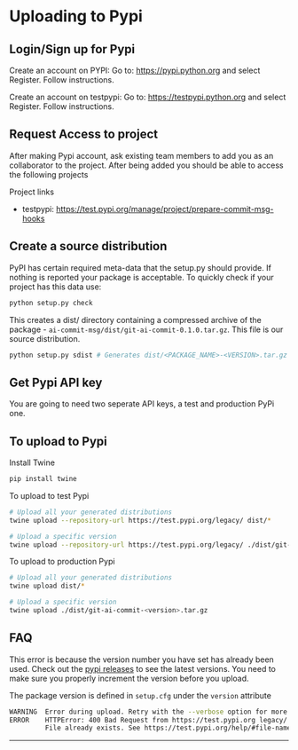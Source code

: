 # Uploading to Pypi

## Login/Sign up for Pypi

Create an account on PYPI: Go to: <https://pypi.python.org> and select Register. Follow instructions.

Create an account on testpypi: Go to: <https://testpypi.python.org> and select Register. Follow instructions.

## Request Access to project

After making Pypi account, ask existing team members to add you as an collaborator to the project. After being added you should be able to access the following projects

Project links

- testpypi: <https://test.pypi.org/manage/project/prepare-commit-msg-hooks>

## Create a source distribution

PyPI has certain required meta-data that the setup.py should provide. If nothing is reported your package is acceptable. To quickly check if your project has this data use:

```bash
python setup.py check
```

This creates a dist/ directory containing a compressed archive of the package - `ai-commit-msg/dist/git-ai-commit-0.1.0.tar.gz`. This file is our source distribution.

```bash
python setup.py sdist # Generates dist/<PACKAGE_NAME>-<VERSION>.tar.gz
```

## Get Pypi API key

You are going to need two seperate API keys, a test and production PyPi one.

## To upload to Pypi

Install Twine

```bash
pip install twine
```

To upload to test Pypi

```bash
# Upload all your generated distributions
twine upload --repository-url https://test.pypi.org/legacy/ dist/*

# Upload a specific version
twine upload --repository-url https://test.pypi.org/legacy/ ./dist/git-ai-commit-<version>.tar.gz
```

To upload to production Pypi

```bash
# Upload all your generated distributions
twine upload dist/*

# Upload a specific version
twine upload ./dist/git-ai-commit-<version>.tar.gz
```

## FAQ

This error is because the version number you have set has already been used. Check out the [pypi releases](https://test.pypi.org/manage/project/prepare-commit-msg-hooks/releases/) to see the latest versions. You need to make sure you properly increment the version before you upload.

The package version is defined in `setup.cfg` under the `version` attribute

```bash
WARNING  Error during upload. Retry with the --verbose option for more details.                                                                                                               
ERROR    HTTPError: 400 Bad Request from https://test.pypi.org legacy/                                                                                                                        
         File already exists. See https://test.pypi.org/help/#file-name-reuse for more information.          
```

----
